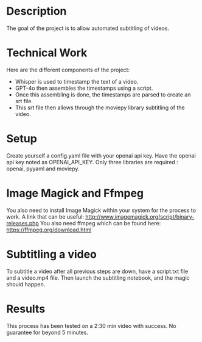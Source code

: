 # Description

The goal of the project is to allow automated subtitling of videos.

# Technical Work

Here are the different components of the project:
- Whisper is used to timestamp the text of a video.
- GPT-4o then assembles the timestamps using a script.
- Once this assembling is done, the timestamps are parsed to create an srt file.
- This srt file then allows through the moviepy library subtitling of the video.

# Setup

Create yourself a config.yaml file with your openai api key.
Have the openai api key noted as OPENAI_API_KEY.
Only three libraries are required : openai, pyyaml and moviepy.

# Image Magick and Ffmpeg

You also need to install Image Magick within your system for the process to work.
A link that can be useful: http://www.imagemagick.org/script/binary-releases.php
You also need ffmpeg which can be found here: https://ffmpeg.org/download.html

# Subtitling a video

To subtitle a video after all previous steps are down, have a script.txt file and a video.mp4 file.
Then launch the subtitling notebook, and the magic should happen.

# Results

This process has been tested on a 2:30 min video with success. No guarantee for beyond 5 minutes.